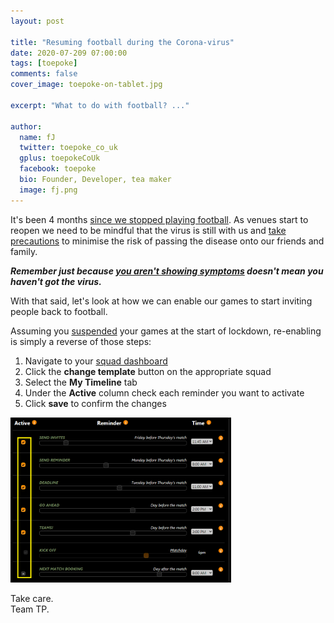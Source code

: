 ```yaml
---
layout: post

title: "Resuming football during the Corona-virus"
date: 2020-07-209 07:00:00
tags: [toepoke]
comments: false
cover_image: toepoke-on-tablet.jpg

excerpt: "What to do with football? ..."

author:
  name: fJ
  twitter: toepoke_co_uk
  gplus: toepokeCoUk
  facebook: toepoke
  bio: Founder, Developer, tea maker
  image: fj.png
---
```


It's been 4 months [since we stopped playing football](https://toepoke.github.io/2020/03/19/corona-virus.html).  As venues start to reopen we need to be mindful that the virus is still with us and [take precautions](https://www.gov.uk/government/news/recreational-team-sport-to-return-safely-this-summer) to minimise the risk of passing the disease onto our friends and family.

_**Remember just because [you aren't showing symptoms](https://www.bbc.co.uk/news/health-53320155) doesn't mean you haven't got the virus.**_

With that said, let's look at how we can enable our games to start inviting people back to football.

Assuming you [suspended](https://toepoke.github.io/2020/03/19/corona-virus.html) your games at the start of lockdown, re-enabling is simply a reverse of those steps:

1. Navigate to your [squad dashboard](https://toepoke.co.uk/squad.aspx/dashboard)
2. Click the **change template** button on the appropriate squad
3. Select the **My Timeline** tab
4. Under the **Active** column check each reminder you want to activate
5. Click **save** to confirm the changes

<img class="img-center" src="/images/posts/2020/2020-03-19-disabling-reminders.png" alt="Disabling your regular game" width="70%" />

Take care.<br/>
Team TP.
